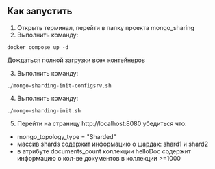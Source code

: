 ## Как запустить

1. Открыть терминал, перейти в папку проекта mongo_sharing
2. Выполнить команду:

```shell
docker compose up -d
```

Дождаться полной загрузки всех контейнеров

3. Выполнить команду:
```shell
./mongo-sharding-init-configsrv.sh
```

4. Выполнить команду:
```shell
./mongo-sharding-init.sh
```

5. Перейти на страницу http://localhost:8080 убедиться что:
- mongo_topology_type = "Sharded"
- массив shards содержит информацию о шардах: shard1 и shard2
- в атрибуте documents_count коллекции helloDoc содержит информацию о кол-ве документов в коллекции >=1000